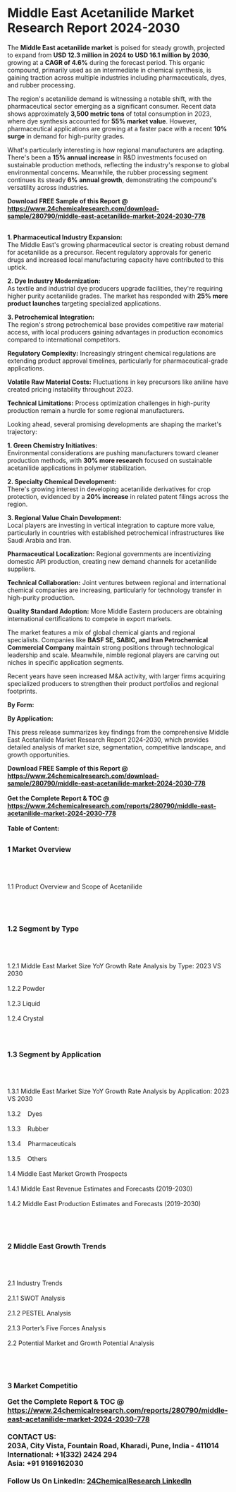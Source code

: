 <h1>Middle East Acetanilide Market Research Report 2024-2030</h1><p>The <strong>Middle East acetanilide market</strong> is poised for steady growth, projected to expand from <strong>USD 12.3 million in 2024 to USD 16.1 million by 2030</strong>, growing at a <strong>CAGR of 4.6%</strong> during the forecast period. This organic compound, primarily used as an intermediate in chemical synthesis, is gaining traction across multiple industries including pharmaceuticals, dyes, and rubber processing.</p><p>The region's acetanilide demand is witnessing a notable shift, with the pharmaceutical sector emerging as a significant consumer. Recent data shows approximately <strong>3,500 metric tons</strong> of total consumption in 2023, where dye synthesis accounted for <strong>55% market value</strong>. However, pharmaceutical applications are growing at a faster pace with a recent <strong>10% surge</strong> in demand for high-purity grades.</p><p>What's particularly interesting is how regional manufacturers are adapting. There's been a <strong>15% annual increase</strong> in R&amp;D investments focused on sustainable production methods, reflecting the industry's response to global environmental concerns. Meanwhile, the rubber processing segment continues its steady <strong>6% annual growth</strong>, demonstrating the compound's versatility across industries.</p><div><b>Download FREE Sample of this Report @ 
            <a href="https://www.24chemicalresearch.com/download-sample/280790/middle-east-acetanilide-market-2024-2030-778">
            https://www.24chemicalresearch.com/download-sample/280790/middle-east-acetanilide-market-2024-2030-778</a></b></div><br><p><strong>1. Pharmaceutical Industry Expansion:</strong><br>
The Middle East's growing pharmaceutical sector is creating robust demand for acetanilide as a precursor. Recent regulatory approvals for generic drugs and increased local manufacturing capacity have contributed to this uptick.</p><p><strong>2. Dye Industry Modernization:</strong><br>
As textile and industrial dye producers upgrade facilities, they're requiring higher purity acetanilide grades. The market has responded with <strong>25% more product launches</strong> targeting specialized applications.</p><p><strong>3. Petrochemical Integration:</strong><br>
The region's strong petrochemical base provides competitive raw material access, with local producers gaining advantages in production economics compared to international competitors.</p><p><strong>Regulatory Complexity:</strong> Increasingly stringent chemical regulations are extending product approval timelines, particularly for pharmaceutical-grade applications.</p><p><strong>Volatile Raw Material Costs:</strong> Fluctuations in key precursors like aniline have created pricing instability throughout 2023.</p><p><strong>Technical Limitations:</strong> Process optimization challenges in high-purity production remain a hurdle for some regional manufacturers.</p><p>Looking ahead, several promising developments are shaping the market's trajectory:</p><p><strong>1. Green Chemistry Initiatives:</strong><br>
Environmental considerations are pushing manufacturers toward cleaner production methods, with <strong>30% more research</strong> focused on sustainable acetanilide applications in polymer stabilization.</p><p><strong>2. Specialty Chemical Development:</strong><br>
There's growing interest in developing acetanilide derivatives for crop protection, evidenced by a <strong>20% increase</strong> in related patent filings across the region.</p><p><strong>3. Regional Value Chain Development:</strong><br>
Local players are investing in vertical integration to capture more value, particularly in countries with established petrochemical infrastructures like Saudi Arabia and Iran.</p><p><strong>Pharmaceutical Localization:</strong> Regional governments are incentivizing domestic API production, creating new demand channels for acetanilide suppliers.</p><p><strong>Technical Collaboration:</strong> Joint ventures between regional and international chemical companies are increasing, particularly for technology transfer in high-purity production.</p><p><strong>Quality Standard Adoption:</strong> More Middle Eastern producers are obtaining international certifications to compete in export markets.</p><p>The market features a mix of global chemical giants and regional specialists. Companies like <strong>BASF SE, SABIC, and Iran Petrochemical Commercial Company</strong> maintain strong positions through technological leadership and scale. Meanwhile, nimble regional players are carving out niches in specific application segments.</p><p>Recent years have seen increased M&amp;A activity, with larger firms acquiring specialized producers to strengthen their product portfolios and regional footprints.</p><p><strong>By Form:</strong></p><p><strong>By Application:</strong></p><p>This press release summarizes key findings from the comprehensive Middle East Acetanilide Market Research Report 2024-2030, which provides detailed analysis of market size, segmentation, competitive landscape, and growth opportunities.</p><div><b>Download FREE Sample of this Report @ 
            <a href="https://www.24chemicalresearch.com/download-sample/280790/middle-east-acetanilide-market-2024-2030-778">
            https://www.24chemicalresearch.com/download-sample/280790/middle-east-acetanilide-market-2024-2030-778</a></b></div><br><div><b>Get the Complete Report & TOC @ 
            <a href="https://www.24chemicalresearch.com/reports/280790/middle-east-acetanilide-market-2024-2030-778">
            https://www.24chemicalresearch.com/reports/280790/middle-east-acetanilide-market-2024-2030-778</a></b></div><br>
            <b>Table of Content:</b><p><h2><span style="font-size:16px"><strong>1 Market Overview&nbsp;&nbsp; &nbsp;</strong></span></h2><br />
<br />
<p>1.1 Product Overview and Scope of Acetanilide&nbsp;</p><br />
<br />
<h2><strong><span style="font-size:16px">1.2 Segment by Type&nbsp;&nbsp; &nbsp;</span></strong></h2><br />
<br />
<p>1.2.1 Middle East Market Size YoY Growth Rate Analysis by Type: 2023 VS 2030&nbsp;&nbsp; &nbsp;<br /><br />
1.2.2 Powder&nbsp;&nbsp; &nbsp;<br /><br />
1.2.3 Liquid<br /><br />
1.2.4 Crystal<br /><br />
<br />
<h2><span style="font-size:16px"><strong>1.3 Segment by Application&nbsp;&nbsp;</strong></span></h2><br />
<br />
<p>1.3.1 Middle East Market Size YoY Growth Rate Analysis by Application: 2023 VS 2030&nbsp;&nbsp; &nbsp;<br /><br />
1.3.2&nbsp;&nbsp; &nbsp;Dyes<br /><br />
1.3.3&nbsp;&nbsp; &nbsp;Rubber<br /><br />
1.3.4&nbsp;&nbsp; &nbsp;Pharmaceuticals<br /><br />
1.3.5&nbsp;&nbsp; &nbsp;Others<br /><br />
1.4 Middle East Market Growth Prospects&nbsp;&nbsp; &nbsp;<br /><br />
1.4.1 Middle East Revenue Estimates and Forecasts (2019-2030)&nbsp;&nbsp; &nbsp;<br /><br />
1.4.2 Middle East Production Estimates and Forecasts (2019-2030)&nbsp;&nbsp;</p><br />
<br />
<h2><span style="font-size:16px"><strong>2 Middle East Growth Trends&nbsp;&nbsp; &nbsp;</strong></span></h2><br />
<br />
<p>2.1 Industry Trends&nbsp;&nbsp; &nbsp;<br /><br />
2.1.1 SWOT Analysis&nbsp;&nbsp; &nbsp;<br /><br />
2.1.2 PESTEL Analysis&nbsp;&nbsp; &nbsp;<br /><br />
2.1.3 Porter&rsquo;s Five Forces Analysis&nbsp;&nbsp; &nbsp;<br /><br />
2.2 Potential Market and Growth Potential Analysis&nbsp;&nbsp; &nbsp;</p><br />
<br />
<h2><span style="font-size:16px"><strong>3 Market Competitio</p><div><b>Get the Complete Report & TOC @ 
            <a href="https://www.24chemicalresearch.com/reports/280790/middle-east-acetanilide-market-2024-2030-778">
            https://www.24chemicalresearch.com/reports/280790/middle-east-acetanilide-market-2024-2030-778</a></b></div><br><b>CONTACT US:</b><br>
            203A, City Vista, Fountain Road, Kharadi, Pune, India - 411014<br>
            International: +1(332) 2424 294<br>
            Asia: +91 9169162030 <br><br>
            Follow Us On LinkedIn: <a href="https://www.linkedin.com/company/24chemicalresearch/">24ChemicalResearch LinkedIn</a>